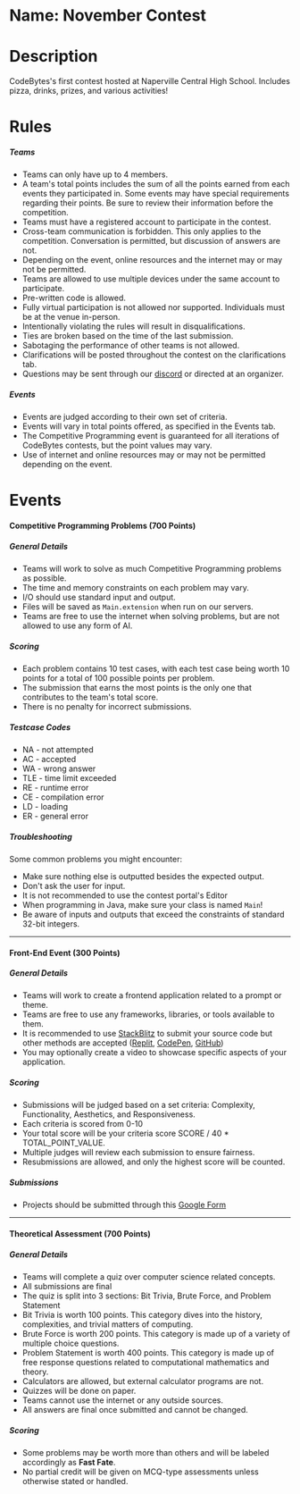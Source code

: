 # Name: November Contest
# Description

CodeBytes's first contest hosted at Naperville Central High School. Includes pizza, drinks, prizes, and various activities! 

# Rules

##### Teams

- Teams can only have up to 4 members.
- A team's total points includes the sum of all the points earned from each events they participated in. Some events may have special requirements regarding their points. Be sure to review their information before the competition.
- Teams must have a registered account to participate in the contest.
- Cross-team communication is forbidden. This only applies to the competition. Conversation is permitted, but discussion of answers are not.
- Depending on the event, online resources and the internet may or may not be permitted.
- Teams are allowed to use multiple devices under the same account to participate.
- Pre-written code is allowed.
- Fully virtual participation is not allowed nor supported. Individuals must be at the venue in-person.
- Intentionally violating the rules will result in disqualifications.
- Ties are broken based on the time of the last submission.
- Sabotaging the performance of other teams is not allowed.
- Clarifications will be posted throughout the contest on the clarifications tab.
- Questions may be sent through our [discord](https://stackblitz.com) or directed at an organizer.

##### Events

- Events are judged according to their own set of criteria.
- Events will vary in total points offered, as specified in the Events tab.
- The Competitive Programming event is guaranteed for all iterations of CodeBytes contests, but the point values may vary.
- Use of internet and online resources may or may not be permitted depending on the event.

# Events

#### Competitive Programming Problems (700 Points)

##### General Details

- Teams will work to solve as much Competitive Programming problems as possible.
- The time and memory constraints on each problem may vary.
- I/O should use standard input and output.
- Files will be saved as `Main.extension` when run on our servers.
- Teams are free to use the internet when solving problems, but are not allowed to use any form of AI.

##### Scoring

- Each problem contains 10 test cases, with each test case being worth 10 points for a total of 100 possible points per problem.
- The submission that earns the most points is the only one that contributes to the team's total score.
- There is no penalty for incorrect submissions.

##### Testcase Codes

- NA - not attempted
- AC - accepted
- WA - wrong answer
- TLE - time limit exceeded
- RE - runtime error
- CE - compilation error
- LD - loading
- ER - general error

##### Troubleshooting

Some common problems you might encounter:

- Make sure nothing else is outputted besides the expected output.
- Don't ask the user for input.
- It is not recommended to use the contest portal's Editor
- When programming in Java, make sure your class is named `Main`!
- Be aware of inputs and outputs that exceed the constraints of standard 32-bit integers.

---

#### Front-End Event (300 Points)

##### General Details

- Teams will work to create a frontend application related to a prompt or theme.
- Teams are free to use any frameworks, libraries, or tools available to them.
- It is recommended to use [StackBlitz](https://stackblitz.com) to submit your source code but other methods are accepted ([Replit](https://replit.com), [CodePen](https://codepen.io), [GitHub](https://github.com))
- You may optionally create a video to showcase specific aspects of your application.

##### Scoring

- Submissions will be judged based on a set criteria: Complexity, Functionality, Aesthetics, and Responsiveness.
- Each criteria is scored from 0-10
- Your total score will be your criteria score SCORE / 40 \* TOTAL_POINT_VALUE.
- Multiple judges will review each submission to ensure fairness.
- Resubmissions are allowed, and only the highest score will be counted.

##### Submissions

- Projects should be submitted through this [Google Form](https://forms.gle/evArsFjqjccPW6ix8)

---

#### Theoretical Assessment (700 Points)

##### General Details

- Teams will complete a quiz over computer science related concepts.
- All submissions are final
- The quiz is split into 3 sections: Bit Trivia, Brute Force, and Problem Statement
- Bit Trivia is worth 100 points. This category dives into the history, complexities, and trivial matters of computing.
- Brute Force is worth 200 points. This category is made up of a variety of multiple choice questions.
- Problem Statement is worth 400 points. This category is made up of free response questions related to computational mathematics and theory.
- Calculators are allowed, but external calculator programs are not.
- Quizzes will be done on paper.
- Teams cannot use the internet or any outside sources.
- All answers are final once submitted and cannot be changed.

##### Scoring

- Some problems may be worth more than others and will be labeled accordingly as **Fast Fate**.
- No partial credit will be given on MCQ-type assessments unless otherwise stated or handled.
